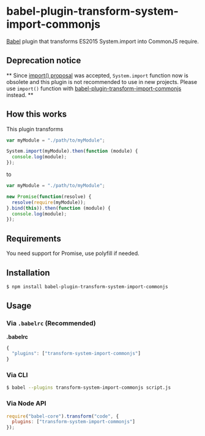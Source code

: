 # babel-plugin-transform-system-import-commonjs

[Babel](https://babeljs.io/) plugin that transforms ES2015 System.import into CommonJS require.

## Deprecation notice

** Since [import() proposal](https://github.com/tc39/proposal-dynamic-import) was accepted, `System.import` function now is obsolete and this plugin is not recommended to use in new projects. Please use  `import()` function with [babel-plugin-transform-import-commonjs](https://www.npmjs.com/package/babel-plugin-transform-import-commonjs) instead. **


## How this works

This plugin transforms
```js
var myModule = "./path/to/myModule";

System.import(myModule).then(function (module) {
  console.log(module);
});
```
to
```js
var myModule = "./path/to/myModule";

new Promise(function(resolve) {
  resolve(require(myModule));
}.bind(this)).then(function (module) {
  console.log(module);
});
```

## Requirements

You need support for Promise, use polyfill if needed.

## Installation

```sh
$ npm install babel-plugin-transform-system-import-commonjs
```

## Usage

### Via `.babelrc` (Recommended)

**.babelrc**

```js
{
  "plugins": ["transform-system-import-commonjs"]
}
```

### Via CLI

```sh
$ babel --plugins transform-system-import-commonjs script.js
```

### Via Node API

```javascript
require("babel-core").transform("code", {
  plugins: ["transform-system-import-commonjs"]
});
```
